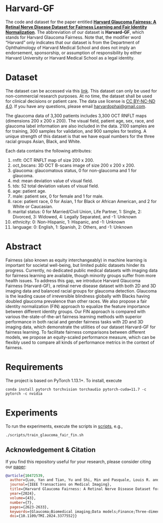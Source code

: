# Harvard-GF

The code and dataset for the paper entitled [**Harvard Glaucoma Fairness: A Retinal Nerve Disease Dataset for Fairness Learning and Fair Identity Normalization**](https://ieeexplore.ieee.org/abstract/document/10472539). The abbreviation of our dataset is **Harvard-GF**, which stands for Harvard Glaucoma Fairness. Note that, the modifier word “Harvard” only indicates that our dataset is from the Department of Ophthalmology of Harvard Medical School and does not imply an endorsement, sponsorship, or assumption of responsibility by either Harvard University or Harvard Medical School as a legal identity.

# Dataset

The dataset can be accessed via this [link](https://drive.google.com/drive/folders/1-38HdWTqR4RH5GYT4bBtYu5ADUTN98Gk?usp=drive_link). This dataset can only be used for non-commercial research purposes. At no time, the dataset shall be used for clinical decisions or patient care. The data use license is [CC BY-NC-ND 4.0](https://creativecommons.org/licenses/by-nc-nd/4.0/). If you have any questions, please email <harvardophai@gmail.com>.

The glaucoma data of 3,300 patients includes 3,300 OCT RNFLT maps (dimensions 200 x 200 x 200). The visual field, patient age, sex, race, and glaucoma label information are also included in the data. 2100 samples are for training, 300 samples for validation, and 900 samples for testing. A unique strength of this dataset is that we have equal numbers for the three racial groups Asian, Black, and White.

Each data contains the following attributes:
1) rnflt: OCT RNFLT map of size 200 x 200.
2) oct_bscans: 3D OCT B-scans image of size 200 x 200 x 200.
3) glaucoma: glaucomatous status, 0 for non-glaucoma and 1 for glaucoma.
4) md: mean deviation value of visual field.
5) tds: 52 total deviation values of visual field.
6) age: patient age.
7) male: patient sex, 0 for female and 1 for male.
8) race: patient race, 0 for Asian, 1 for Black or African American, and 2 for White or Caucasian.
9) marital status: 0 for Married/Civil Union, Life Partner, 1: Single, 2: Divorced, 3: Widowed, 4: Legally Separated, and -1: Unknown
10) ethnicity: 0: Non-Hispanic, 1: Hispanic, and -1: Unknown
11) language: 0: English, 1: Spanish, 2: Others, and -1: Unknown


# Abstract

Fairness (also known as equity interchangeably) in machine learning is important for societal well-being, but limited public datasets hinder its progress. Currently, no dedicated public medical datasets with imaging data for fairness learning are available, though minority groups suffer from more health issues. To address this gap, we introduce Harvard Glaucoma Fairness (Harvard-GF), a retinal nerve disease dataset with both 2D and 3D imaging data and balanced racial groups for glaucoma detection. Glaucoma is the leading cause of irreversible blindness globally with Blacks having doubled glaucoma prevalence than other races. We also propose a fair identity normalization (FIN) approach to equalize the feature importance between different identity groups. Our FIN approach is compared with various the-state-of-the-art fairness learning methods with superior performance in both racial and gender fairness tasks with 2D and 3D imaging data, which demonstrate the utilities of our dataset Harvard-GF for fairness learning. To facilitate fairness comparisons between different models, we propose an equity-scaled performance measure, which can be flexibly used to compare all kinds of performance metrics in the context of fairness.

# Requirements

The project is based on PyTorch 1.13.1+. To install, execute

```
conda install pytorch torchvision torchaudio pytorch-cuda=11.7 -c pytorch -c nvidia
```

# Experiments

To run the experiments, execute the scripts in [scripts](./scripts), e.g.,

```
./scripts/train_glaucoma_fair_fin.sh
```
## Acknowledgement & Citation


If you find this repository useful for your research, please consider citing our [paper](https://ieeexplore.ieee.org/abstract/document/10472539):

```bibtex
@article{10472539,
  author={Luo, Yan and Tian, Yu and Shi, Min and Pasquale, Louis R. and Shen, Lucy Q. and Zebardast, Nazlee and Elze, Tobias and Wang, Mengyu},
  journal={IEEE Transactions on Medical Imaging}, 
  title={Harvard Glaucoma Fairness: A Retinal Nerve Disease Dataset for Fairness Learning and Fair Identity Normalization}, 
  year={2024},
  volume={43},
  number={7},
  pages={2623-2633},
  keywords={Glaucoma;Biomedical imaging;Data models;Finance;Three-dimensional displays;Medical services;Measurement;AI for eye disease screening;equitable deep learning;fairness learning},
  doi={10.1109/TMI.2024.3377552}}
